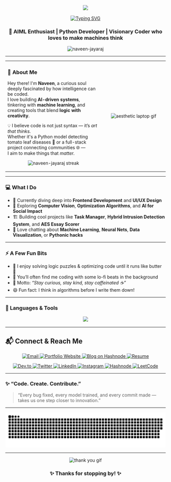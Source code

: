 <p align="center">
  <img src="https://camo.githubusercontent.com/2258ba0f05163f3778f6ec7608f1c0f9247c337ff15ed2e0adaee102e1c44142/68747470733a2f2f6d656469612e74656e6f722e636f6d2f336254785a34486472797341414141642f706978656c732d6e656f6e2e676966" width="500"/>
</p>

<p align="center">
  <a href="https://git.io/typing-svg">
    <img src="https://readme-typing-svg.herokuapp.com?font=Fira+Code&weight=500&size=24&pause=1000&color=4FC3F7&center=true&vCenter=true&width=600&lines=Hi+there!+I'm+Naveen+Jayaraj;AI+%26+ML+Developer;Visionary+Python+Coder;Turning+ideas+into+intelligent+systems" alt="Typing SVG" />
  </a>
</p>

<h3 align="center">🚀 AIML Enthusiast | Python Developer | Visionary Coder who loves to make machines think</h3>

<p align="center">
  <img src="https://komarev.com/ghpvc/?username=naveen-jayaraj&label=Profile%20views&color=0e75b6&style=flat" alt="naveen-jayaraj" />
</p>

---

<table align="center" width="100%">
  <tr>
    <td width="60%" valign="top">
      
### 🌟 About Me  
Hey there! I'm **Naveen**, a curious soul deeply fascinated by how intelligence can be coded.  
I love building **AI-driven systems**, tinkering with **machine learning**, and creating tools that blend **logic with creativity**.  

💡 I believe code is not just syntax — it’s *art that thinks.*  
Whether it's a Python model detecting tomato leaf diseases 🌿 or a full-stack project connecting communities 🌐 —  
I aim to make things that *matter.*
<p align="center">
<img src="https://github-readme-streak-stats.herokuapp.com/?user=naveen-jayaraj&theme=tokyonight" alt="naveen-jayaraj streak" />
</p>
  </td>
  <td width="40%" align="center" valign="center">
    <img src="https://camo.githubusercontent.com/6a1b1b17baa3c91481af1d3dafd94a9ae85f7b9e9cb4c38b4cfc79a2c52dab3c/68747470733a2f2f692e70696e696d672e636f6d2f6f726967696e616c732f66322f37342f36612f66323734366165313737613566346263623539636630386338643136346231332e676966" width="350" alt="aesthetic laptop gif"/>
  </td>
  </tr>
</table>

---

### 💻 What I Do
- 🌱 Currently diving deep into **Frontend Development** and **UI/UX Design**
- 🧠 Exploring **Computer Vision**, **Optimization Algorithms**, and **AI for Social Impact**
- 🏗️ Building cool projects like **Task Manager**, **Hybrid Intrusion Detection System**, and **AES Essay Scorer**
- 💬 Love chatting about **Machine Learning**, **Neural Nets**, **Data Visualization**, or **Pythonic hacks**

---

### ⚡ A Few Fun Bits
- 🧩 I enjoy solving logic puzzles & optimizing code until it runs like butter 🧈  
- 🎵 You’ll often find me coding with some lo-fi beats in the background  
- 🌈 Motto: *“Stay curious, stay kind, stay caffeinated ☕”*  
- 😄 Fun fact: I think in algorithms before I write them down!

---

### 🧰 Languages & Tools
<p align="center">
  <img src="https://skillicons.dev/icons?i=python,java,javascript,react,html,css,mysql,flask,git,github,linux,opencv,tensorflow,vscode" />
</p>

---

## 📬 Connect & Reach Me  
<p align="center">
  <!-- Email -->
  <a href="mailto:naveenpainthouse@gmail.com" target="_blank">
    <img src="https://img.shields.io/badge/Email-D14836?style=for-the-badge&logo=gmail&logoColor=white" alt="Email"/>
  </a>
  <!-- Portfolio -->
  <a href="https://naveen-jayaraj.github.io/Portfolio_Website/" target="_blank">
    <img src="https://img.shields.io/badge/Portfolio-1E88E5?style=for-the-badge&logo=google-chrome&logoColor=white" alt="Portfolio Website"/>
  </a>
  <!-- Blog -->
  <a href="https://naveenjayaraj.hashnode.dev/" target="_blank">
    <img src="https://img.shields.io/badge/Blog-2962FF?style=for-the-badge&logo=hashnode&logoColor=white" alt="Blog on Hashnode"/>
  </a>
  <!-- Resume -->
  <a href="https://naveen-jayaraj.github.io/Portfolio_Website/resume.pdf" target="_blank">
    <img src="https://img.shields.io/badge/Resume-388E3C?style=for-the-badge&logo=adobe-acrobat-reader&logoColor=white" alt="Resume"/>
  </a>
</p>

<p align="center">
  <!-- Dev.to -->
  <a href="https://dev.to/@naveen_jayaraj" target="_blank">
    <img src="https://img.shields.io/badge/Dev.to-0A0A0A?style=for-the-badge&logo=devdotto&logoColor=white" alt="Dev.to"/>
  </a>
  <!-- Twitter -->
  <a href="https://twitter.com/jayaraj_naveen" target="_blank">
    <img src="https://img.shields.io/badge/Twitter-1DA1F2?style=for-the-badge&logo=twitter&logoColor=white" alt="Twitter"/>
  </a>
  <!-- LinkedIn -->
  <a href="https://linkedin.com/in/naveen-jayaraj" target="_blank">
    <img src="https://img.shields.io/badge/LinkedIn-0077B5?style=for-the-badge&logo=linkedin&logoColor=white" alt="LinkedIn"/>
  </a>
  <!-- Instagram -->
  <a href="https://www.instagram.com/unbreakable_neutrality" target="_blank">
    <img src="https://img.shields.io/badge/Instagram-E4405F?style=for-the-badge&logo=instagram&logoColor=white" alt="Instagram"/>
  </a>
  <!-- Hashnode -->
  <a href="https://hashnode.com/@naveenjayaraj" target="_blank">
    <img src="https://img.shields.io/badge/Hashnode-2962FF?style=for-the-badge&logo=hashnode&logoColor=white" alt="Hashnode"/>
  </a>
  <!-- LeetCode -->
  <a href="https://www.leetcode.com/naveen_jayaraj" target="_blank">
    <img src="https://img.shields.io/badge/LeetCode-FFA116?style=for-the-badge&logo=leetcode&logoColor=white" alt="LeetCode"/>
  </a>
</p>

---


### ✨ “Code. Create. Contribute.”
> “Every bug fixed, every model trained, and every commit made — takes us one step closer to innovation.”

---

<p align="center">
  <img src="https://github.com/naveen-jayaraj/naveen-jayaraj/blob/output/github-snake-dark.svg" alt="snake gif" />
</p>

---

<p align="center">
  <img src="https://i.pinimg.com/originals/38/4b/90/384b90bae69429b729ebe49f142178a5.gif" width="300" alt="thank you gif"/>
</p>

<h3 align="center">✨ Thanks for stopping by! ✨</h3>
